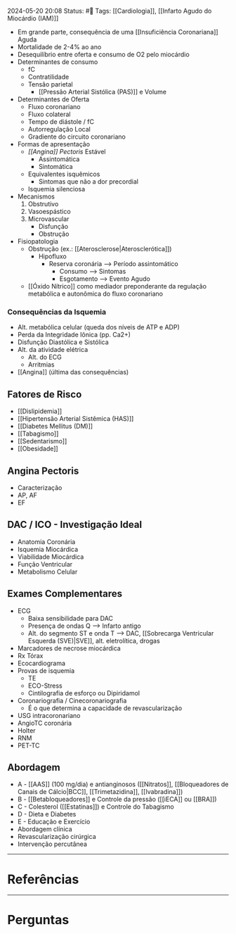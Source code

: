 2024-05-20 20:08
Status: #🌱 
Tags: [[Cardiologia]], [[Infarto Agudo do Miocárdio (IAM)]]
<br/>
- Em grande parte, consequência de uma [[Insuficiência Coronariana]] Aguda
- Mortalidade de 2-4% ao ano
- Desequilíbrio entre oferta e consumo de O2 pelo miocárdio
- Determinantes de consumo
	- fC
	- Contratilidade
	- Tensão parietal
		- [[Pressão Arterial Sistólica (PAS)]] e Volume
- Determinantes de Oferta
	- Fluxo coronariano
	- Fluxo colateral
	- Tempo de diástole / fC
	- Autorregulação Local
	- Gradiente do circuito coronariano
- Formas de apresentação
	- *[[Angina]] Pectoris* Estável
		- Assintomática
		- Sintomática
	- Equivalentes isquêmicos 
		- Sintomas que não a dor precordial
	- Isquemia silenciosa
- Mecanismos
	1. Obstrutivo
	2. Vasoespástico
	3. Microvascular
		- Disfunção
		- Obstrução
- Fisiopatologia
	- Obstrução (ex.: [[Aterosclerose|Aterosclerótica]])
		- Hipofluxo
			- Reserva coronária --> Período assintomático
				- Consumo --> Sintomas
				- Esgotamento --> Evento Agudo
	- [[Óxido Nítrico]] como mediador preponderante da regulação metabólica e autonômica do fluxo coronariano
### Consequências da Isquemia
- Alt. metabólica celular (queda dos níveis de ATP e ADP)
- Perda da Integridade Iônica (pp. Ca2+)
- Disfunção Diastólica e Sistólica
- Alt. da atividade elétrica
	- Alt. do ECG
	- Arritmias
- [[Angina]] (última das consequências)
## Fatores de Risco
- [[Dislipidemia]]
- [[Hipertensão Arterial Sistêmica (HAS)]]
- [[Diabetes Mellitus (DM)]]
- [[Tabagismo]]
- [[Sedentarismo]]
- [[Obesidade]]
## Angina Pectoris
- Caracterização
- AP, AF
- EF
## DAC / ICO - Investigação Ideal
- Anatomia Coronária
- Isquemia Miocárdica
- Viabilidade Miocárdica
- Função Ventricular
- Metabolismo Celular
## Exames Complementares
- ECG
	- Baixa sensibilidade para DAC
	- Presença de ondas Q --> Infarto antigo
	- Alt. do segmento ST e onda T --> DAC, [[Sobrecarga Ventricular Esquerda (SVE)|SVE]], alt. eletrolítica, drogas
- Marcadores de necrose miocárdica
- Rx Tórax
- Ecocardiograma
- Provas de isquemia
	- TE
	- ECO-Stress
	- Cintilografia de esforço ou Dipiridamol
- Coronariografia / Cinecoronariografia
	- É o que determina a capacidade de revascularização
- USG intracoronariano
- AngioTC coronária
- Holter
- RNM
- PET-TC
## Abordagem
- A - [[AAS]] (100 mg/dia) e antianginosos ([[Nitratos]], [[Bloqueadores de Canais de Cálcio|BCC]], [[Trimetazidina]], [[Ivabradina]])
- B - [[Betabloqueadores]] e Controle da pressão ([[iECA]] ou [[BRA]])
- C - Colesterol ([[Estatinas]]) e Controle do Tabagismo
- D - Dieta e Diabetes
- E - Educação e Exercício
- Abordagem clínica
- Revascularização cirúrgica
- Intervenção percutânea
____
# Referências
---
# Perguntas

